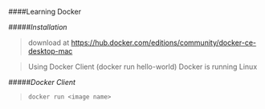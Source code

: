 ####Learning Docker 

#####_Installation_

> download at https://hub.docker.com/editions/community/docker-ce-desktop-mac

> Using Docker Client (docker run hello-world)
> Docker is running Linux 

#####_Docker Client_
> `docker run <image name>`
